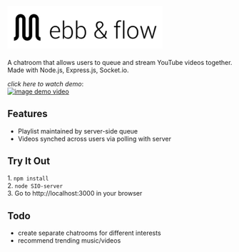 ![alt ebb-and-flow](https://github.com/cidouchi/ebb-and-flow/blob/master/public/images/brand.png)
---
A chatroom that allows users to queue and stream YouTube videos together. <br/>
Made with Node.js, Express.js, Socket.io.

*click here to watch demo*: <br/>
[![image demo video](https://thumbs.gfycat.com/GlaringRawAphid-size_restricted.gif)](https://www.youtube.com/watch?v=SHUx-poh2LI)

__Features__
---
* Playlist maintained by server-side queue
* Videos synched across users via polling with server

__Try It Out__
--- 
1.&nbsp;```npm install ``` <br/>
2.&nbsp;```node SIO-server``` <br/>
3.&nbsp;Go to http://localhost:3000 in your browser <br/>

__Todo__
---
* create separate chatrooms for different interests
* recommend trending music/videos